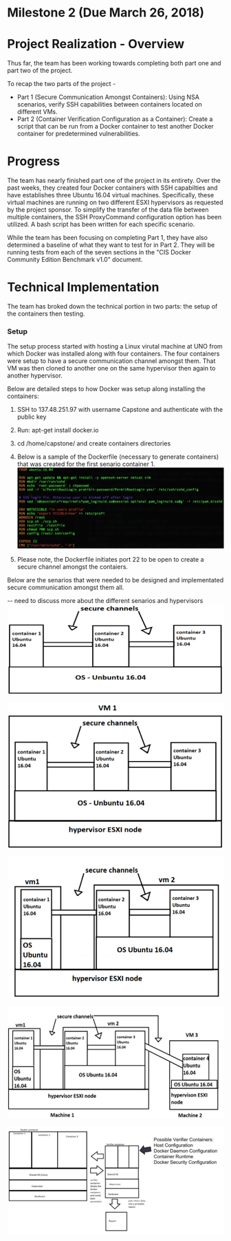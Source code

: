# Milestone 2 (Due March 26, 2018)

# Project Realization - Overview

Thus far, the team has been working towards completing both part one and part two of the project.  

To recap the two parts of the project -
- Part 1 (Secure Communication Amongst Containers): Using NSA scenarios, verify SSH capabilities between containers located on different VMs.
- Part 2 (Container Verification Configuration as a Container): Create a script that can be run from a Docker container to test another Docker container for predetermined vulnerabilities.

# Progress

The team has nearly finished part one of the project in its entirety.  Over the past weeks, they created four Docker containers with SSH capabilties and have establishes three Ubuntu 16.04 virtual machines.  Specifically, these virtual machines are running on two different ESXI hypervisors as requested by the project sponsor.  To simplify the transfer of the data file between multiple containers, the SSH ProxyCommand configuration option has been utilized.  A bash script has been written for each specific scenario.

While the team has been focusing on completing Part 1, they have also determined a baseline of what they want to test for in Part 2.  They will be running tests from each of the seven sections in the "CIS Docker Community Edition Benchmark v1.0" document.  

# Technical Implementation

The team has broked down the technical portion in two parts: the setup of the containers then testing.

### Setup
The setup process started with hosting a Linux virutal machine at UNO from which Docker was installed along with four containers. The four containers were setup to have a secure communication channel amongst them.  That VM was then cloned to another one on the same hypervisor then again to another hypervisor.

Below are detailed steps to how Docker was setup along installing the containers:
1. SSH to 137.48.251.97 with username Capstone and authenticate with the public key
2. Run: apt-get install docker.io
3. cd /home/capstone/ and create containers directories
4. Below is a sample of the Dockerfile (necessary to generate containers) that was created for the first senario container 1.![sampleDockerfile](/Diagrams/sampleDockerfile.png "sampleDockerfile")

  1. Please note, the Dockerfile initiates port 22 to be open to create a secure channel amongst the contaiers.

Below are the senarios that were needed to be designed and implementated secure communication amongst them all.

-- need to discuss more about the different senarios and hypervisors
![vmorginal](/Diagrams/vmorginal.png "vm on architecture")

![vm1](/Diagrams/vm1.png "1vm on hypervisor")

![2vms](/Diagrams/2vms.png "2vms on same hypervisor")

![3vms](/Diagrams/3vms.png "3vms on different hypervisors")

![testplan](/Diagrams/testplan.png "Containers high-level")
